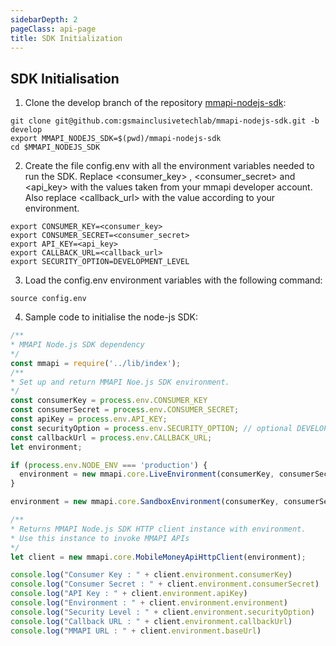 ```yaml
---
sidebarDepth: 2
pageClass: api-page
title: SDK Initialization
---
```


## SDK Initialisation

1. Clone the develop branch of the repository <a href="https://github.com/gsmainclusivetechlab/mmapi-nodejs-sdk" target="_blank">mmapi-nodejs-sdk</a>:

```shell
git clone git@github.com:gsmainclusivetechlab/mmapi-nodejs-sdk.git -b develop
export MMAPI_NODEJS_SDK=$(pwd)/mmapi-nodejs-sdk
cd $MMAPI_NODEJS_SDK
```

2. Create the file <span class="highlight">config.env</span> with all the environment variables needed to run the SDK. Replace <span class="highlight"><consumer_key></span> , <span class="highlight"><consumer_secret></span> and <span class="highlight"><api_key></span> with the values taken from your mmapi developer account. Also replace <span class="highlight"><callback_url></span> with the value according to your environment.</span>

```shell
export CONSUMER_KEY=<consumer_key>
export CONSUMER_SECRET=<consumer_secret>
export API_KEY=<api_key>
export CALLBACK_URL=<callback_url>
export SECURITY_OPTION=DEVELOPMENT_LEVEL
```

3. Load the config.env environment variables with the following command:

```shell
source config.env
```

4. Sample code to initialise the node-js SDK:

```javascript
/**
* MMAPI Node.js SDK dependency
*/
const mmapi = require('../lib/index');
/**
* Set up and return MMAPI Noe.js SDK environment.
*/
const consumerKey = process.env.CONSUMER_KEY
const consumerSecret = process.env.CONSUMER_SECRET;
const apiKey = process.env.API_KEY;
const securityOption = process.env.SECURITY_OPTION; // optional DEVELOPMENT_LEVEL, STANDARD_LEVEL, ENHANCED_LEVEL
const callbackUrl = process.env.CALLBACK_URL;
let environment;

if (process.env.NODE_ENV === 'production') {
  environment = new mmapi.core.LiveEnvironment(consumerKey, consumerSecret, apiKey, securityOption, callbackUrl);
}

environment = new mmapi.core.SandboxEnvironment(consumerKey, consumerSecret, apiKey, securityOption, callbackUrl);

/**
* Returns MMAPI Node.js SDK HTTP client instance with environment.
* Use this instance to invoke MMAPI APIs
*/
let client = new mmapi.core.MobileMoneyApiHttpClient(environment);

console.log("Consumer Key : " + client.environment.consumerKey)
console.log("Consumer Secret : " + client.environment.consumerSecret)
console.log("API Key : " + client.environment.apiKey)
console.log("Environment : " + client.environment.environment)
console.log("Security Level : " + client.environment.securityOption)
console.log("Callback URL : " + client.environment.callbackUrl)
console.log("MMAPI URL : " + client.environment.baseUrl)
```

<script>
export default {
  mounted() {
    setTimeout(() => {
      const codeBlocks = Array.from(document.querySelectorAll('.extra-class'));
    
      codeBlocks.forEach(element => {
        const preElement = element.querySelector('pre');

        const div = document.createElement('div');
        div.classList.add('pre-wrapper');
        div.appendChild(preElement);

        element.appendChild(div);
      });
    }, 0);
  },
}
</script>